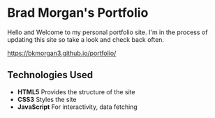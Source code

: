 # Brad Morgan's Portfolio

 Hello and Welcome to my personal portfolio site.  I'm in the process of updating this site so take a look and check back often.

https://bkmorgan3.github.io/portfolio/

## Technologies Used
 - **HTML5** Provides the structure of the site
 - **CSS3** Styles the site
 - **JavaScript** For interactivity, data fetching
   
   

   
